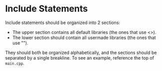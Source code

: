 # Include Statements

Include statements should be organized into 2 sections:
- The upper section contains all default libraries (the ones that use <>).
- The lower section should contain all usermade libraries (the ones that use "").

They should both be organized alphabetically, and the sections should be separated by a single breakline. To see an example, reference the top of `main.cpp`.